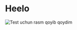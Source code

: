 # Heelo
![Test uchun rasm qoyib qoydim](https://storage.kun.uz/source/thumbnails/_medium/10/DnjMpjtqaNFm7w2BQG2a7ZFDot4isF2q_medium.jpg)
